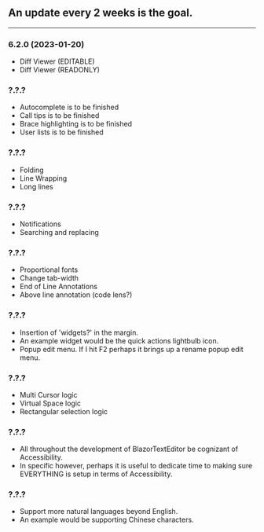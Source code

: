 ## An update every 2 weeks is the goal.

---

### 6.2.0 (2023-01-20)
- Diff Viewer (EDITABLE)
- Diff Viewer (READONLY)

### ?.?.?
- Autocomplete is to be finished
- Call tips is to be finished
- Brace highlighting is to be finished
- User lists is to be finished

### ?.?.?
- Folding
- Line Wrapping
- Long lines

### ?.?.?
- Notifications
- Searching and replacing

### ?.?.?
- Proportional fonts
- Change tab-width
- End of Line Annotations
- Above line annotation (code lens?)

### ?.?.?
- Insertion of 'widgets?' in the margin.
- An example widget would be the quick actions lightbulb icon.
- Popup edit menu. If I hit F2 perhaps it brings up a rename popup edit menu.

### ?.?.?
- Multi Cursor logic
- Virtual Space logic
- Rectangular selection logic
    
### ?.?.?
- All throughout the development of BlazorTextEditor be cognizant of Accessibility.
- In specific however, perhaps it is useful to dedicate time to making sure EVERYTHING is setup in terms of Accessibility.
    
### ?.?.?
- Support more natural languages
    beyond English.
- An example would be supporting
    Chinese characters.
